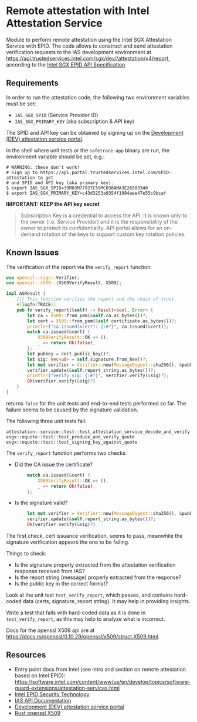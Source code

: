 # Remote attestation with Intel Attestation Service
Module to perform remote attestation using the Intel SGX Attestation Service
with EPID. The code allows to construct and send attestation verification
requests to the IAS development environment at
https://api.trustedservices.intel.com/sgx/dev//attestation/v4/report,
according to the
[Intel SGX EPID API Specification](https://api.trustedservices.intel.com/documents/sgx-attestation-api-spec.pdf)

## Requirements
In order to run the attestation code, the following two environment variables
must be set:

* `IAS_SGX_SPID` (Service Provider ID)
* `IAS_SGX_PRIMARY_KEY` (aka subscription & API key)

The SPID and API key can be obtained by signing up on the
[Development (DEV) attestation service portal][dev-ias-portal].

In the shell where unit tests or the `safetrace-app` binary are run,
the environment variable should be set, e.g.:

```shell
# WARNING: these don't work!
# Sign up to https://api.portal.trustedservices.intel.com/EPID-attestation to get
# and SPID and API key (aka primary key).
$ export IAS_SGX_SPID=39M83M77927C59MC038AMA3E26583340
$ export IAS_SGX_PRIMARY_KEY=c43d3253a9354f1984aee47e55c9bcaf
```

**IMPORTANT: KEEP the API key secret**

> Subscription Key is a credential to access the API. It is known only to the
  owner (i.e. Service Provider) and it is the responsibility of the owner to
  protect its confidentiality. API portal allows for an on-demand rotation of
  the keys to support custom key rotation policies.

## Known Issues
The verification of the report via the `verify_report` function:

```rust
use openssl::sign::Verifier;
use openssl::x509::{X509VerifyResult, X509};

impl ASResult {
    /// This function verifies the report and the chain of trust.
    #[logfn(TRACE)]
    pub fn verify_report(&self) -> Result<bool, Error> {
        let ca = X509::from_pem(&self.ca.as_bytes())?;
        let cert = X509::from_pem(&self.certificate.as_bytes())?;
        println!("ca.issued(&cert): {:#?}", ca.issued(&cert));
        match ca.issued(&cert) {
            X509VerifyResult::OK => (),
            _ => return Ok(false),
        };
        let pubkey = cert.public_key()?;
        let sig: Vec<u8> = self.signature.from_hex()?;
        let mut verifier = Verifier::new(MessageDigest::sha256(), &pubkey)?;
        verifier.update(&self.report_string.as_bytes())?;
        println!("verify sig: {:#?}", verifier.verify(&sig)?);
        Ok(verifier.verify(&sig)?)
    }
}
```

returns `false` for the unit tests and end-to-end tests performed so far. The
failure seems to be caused by the signature validation.

The following three unit tests fail:

```shell
attestation::service::test::test_attestation_service_decode_and_verify
esgx::equote::test::test_produce_and_verify_qoute
esgx::equote::test::test_signing_key_against_quote
```

The `verify_report` function performs two checks:

* Did the CA issue the certificate?

```rust
        match ca.issued(&cert) {
            X509VerifyResult::OK => (),
            _ => return Ok(false),
        };
```

* Is the signature valid?

```rust
        let mut verifier = Verifier::new(MessageDigest::sha256(), &pubkey)?;
        verifier.update(&self.report_string.as_bytes())?;
        Ok(verifier.verify(&sig)?)
```

The first check, cert issuance verification, seems to pass, meanwhile the
signature verification appears the one to be failing.

Things to check:

* Is the signature properly extracted from the attestation verification
  response received from IAS?
* Is the report string (message) properly extracted from the response?
* Is the public key in the correct format?

Look at the unit test `test_verify_report`, which passes, and contains hard-
coded data (certs, signature, report string). It may help in providing
insights.

Write a test that fails with hard-coded data as it is done in
`test_verify_report`, as this may help to analyze what is incorrect.

Docs for the openssl X509 api are at
https://docs.rs/openssl/0.10.29/openssl/x509/struct.X509.html.

## Resources
* Entry point docs from Intel (see intro and section on remote attestation
  based on Intel EPID):
  https://software.intel.com/content/www/us/en/develop/topics/software-guard-extensions/attestation-services.html
* [Intel EPID Security Technology](https://software.intel.com/content/www/us/en/develop/articles/intel-enhanced-privacy-id-epid-security-technology.html)
* [IAS API Documentation](https://software.intel.com/content/dam/develop/public/us/en/documents/sgx-attestation-api-spec.pdf)
* [Development (DEV) attestation service portal](https://api.portal.trustedservices.intel.com/EPID-attestation)
* [Rust openssl X509](https://docs.rs/openssl/0.10.29/openssl/x509/struct.X509.html)


[dev-ias-portal]: https://api.portal.trustedservices.intel.com/EPID-attestation
